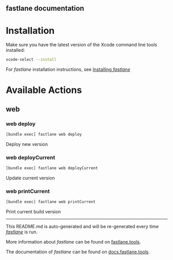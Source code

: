 fastlane documentation
----

# Installation

Make sure you have the latest version of the Xcode command line tools installed:

```sh
xcode-select --install
```

For _fastlane_ installation instructions, see [Installing _fastlane_](https://docs.fastlane.tools/#installing-fastlane)

# Available Actions

## web

### web deploy

```sh
[bundle exec] fastlane web deploy
```

Deploy new version

### web deployCurrent

```sh
[bundle exec] fastlane web deployCurrent
```

Update current version

### web printCurrent

```sh
[bundle exec] fastlane web printCurrent
```

Print current build version

----

This README.md is auto-generated and will be re-generated every time [_fastlane_](https://fastlane.tools) is run.

More information about _fastlane_ can be found on [fastlane.tools](https://fastlane.tools).

The documentation of _fastlane_ can be found on [docs.fastlane.tools](https://docs.fastlane.tools).

